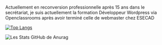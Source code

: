 Actuellement en reconversion professionnelle après 15 ans dans le secrétariat, je suis actuellement la formation Développeur Wordpress via Openclassrooms après avoir terminé celle de webmaster chez ESECAD

[![Top Langs](https://github-readme-stats.vercel.app/api/top-langs/?username=anuraghazra&layout=compact)](https://github.com/VanessaFauvet/github-readme-stats&theme=dracula)

![Les Stats GitHub de Anurag](https://github-readme-stats.vercel.app/api?username=VanessaFauvet&show_icons=true&theme=dracula)
